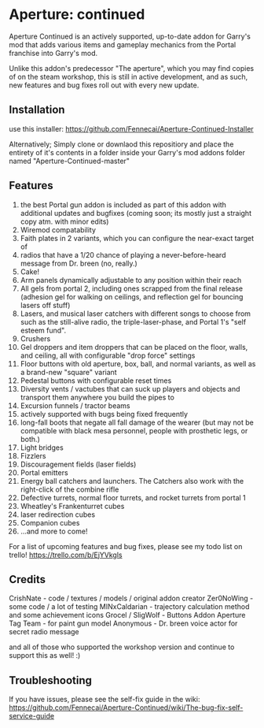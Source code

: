 # Aperture: continued

Aperture Continued is an actively supported, up-to-date addon for Garry's mod that adds various items and gameplay mechanics from the Portal franchise into Garry's mod.

Unlike this addon's predecessor "The aperture", which you may find copies of on the steam workshop, this is still in active development, and as such, new features and bug fixes roll out with every new update.


## Installation

use this installer:
https://github.com/Fennecai/Aperture-Continued-Installer

Alternatively; Simply clone or downlaod this repositiory and place the entirety of it's contents in a folder inside your Garry's mod addons folder named "Aperture-Continued-master"

## Features
1. the best Portal gun addon is included as part of this addon with additional updates and bugfixes (coming soon; its mostly just a straight copy atm. with minor edits)
2. Wiremod compatability
3. Faith plates in 2 variants, which you can configure the near-exact target of
4. radios that have a 1/20 chance of playing a never-before-heard message from Dr. breen (no, really.)
5. Cake!
6. Arm panels dynamically adjustable to any position within their reach
7. All gels from portal 2, including ones scrapped from the final release (adhesion gel for walking on ceilings, and reflection gel for bouncing lasers off stuff)
8. Lasers, and musical laser catchers with different songs to choose from such as the still-alive radio, the triple-laser-phase, and Portal 1's "self esteem fund".
9. Crushers
10. Gel droppers and item droppers that can be placed on the floor, walls, and ceiling, all with configurable "drop force" settings
11. Floor buttons with old aperture, box, ball, and normal variants, as well as a brand-new "square" variant
12. Pedestal buttons with configurable reset times
13. Diversity vents / vactubes that can suck up players and objects and transport them anywhere you build the pipes to
14. Excursion funnels / tractor beams
15. actively supported with bugs being fixed frequently
16. long-fall boots that negate all fall damage of the wearer (but may not be compatible with black mesa personnel, people with prosthetic legs, or both.)
17. Light bridges
18. Fizzlers
19. Discouragement fields (laser fields)
20. Portal emitters
21. Energy ball catchers and launchers. The Catchers also work with the right-click of the combine rifle
22. Defective turrets, normal floor turrets, and rocket turrets from portal 1
23. Wheatley's Frankenturret cubes
24. laser redirection cubes
25. Companion cubes
26. ...and more to come!

For a list of upcoming features and bug fixes, please see my todo list on trello! https://trello.com/b/EjYVkgls


## Credits
CrishNate - code / textures / models / original addon creator
Zer0NoWing - some code / a lot of testing
MINxCaldarian - trajectory calculation method and some achievement icons
Grocel / SligWolf - Buttons Addon
Aperture Tag Team - for paint gun model
Anonymous - Dr. breen voice actor for secret radio message


and all of those who supported the workshop version and continue to support this as well! :)

## Troubleshooting

If you have issues, please see the self-fix guide in the wiki:
https://github.com/Fennecai/Aperture-Continued/wiki/The-bug-fix-self-service-guide

